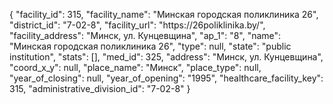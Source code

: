 {
    "facility_id": 315,
    "facility_name": "Минская городская поликлиника 26",
    "district_id": "7-02-8",
    "facility_url": "https:\/\/26poliklinika.by\/",
    "facility_address": "Минск, ул. Кунцевщина",
    "ap_1": "8",
    "name": "Минская городская поликлиника 26",
    "type": null,
    "state": "public institution",
    "stats": [],
    "med_id": 325,
    "address": "Минск, ул. Кунцевщина",
    "coord_x_y": null,
    "place_name": "Минск",
    "place_type": null,
    "year_of_closing": null,
    "year_of_opening": "1995",
    "healthcare_facility_key": 315,
    "administrative_division_id": "7-02-8"
}